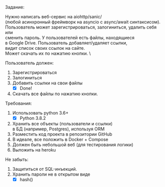 Задание:

Нужно написать веб-сервис на aiohttp/sanic/\
(любой асинхронный фреймворк на asyncio с async/await синтаксисом).\
Пользователь может зарегистрироваться, залогиниться, удалить себя или\
сменить пароль.  У пользователей есть файлы, находящиеся\
в Google Drive. Пользователь добавляет/удаляет ссылки,\
видит список своих ссылок на сайте.\
Может скачать их по нажатию кнопки. \

Пользователь должен:
1. Зарегистрироваться
2. Залогиниться
3. Добавить ссылки на свои файлы
   - [x] Done!
4. Скачать все файлы по нажатию кнопки.

Требования: 
1. Использовать python 3.6+
    - [x] Python 3.8.2
2. Хранить все объекты (пользователи и ссылки)\
в БД (например, Postgres), используя ORM 
3. Разместить код проекта в репозитории GitHub
4. В идеале, все положить в Docker + Compose
5. Должен быть небольшой веб (для тестирования логики)
6. Выложить на heroku

Не забыть:
1. Защититься от SQL-инъекций.
2. Хранить пароли не в открытом виде
    - [x] hash()
